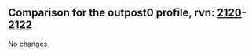 ## Comparison for the outpost0 profile, rvn: [2120](https://github.com/PRO100KatYT/FortniteProfileRevisions/tree/main/profiles/outpost0/2120%20outpost0.json)-[2122](https://github.com/PRO100KatYT/FortniteProfileRevisions/tree/main/profiles/outpost0/2122%20outpost0.json)

No changes
